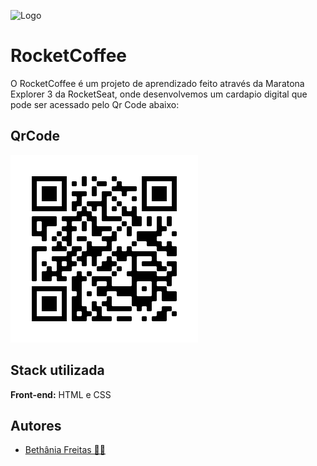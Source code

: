 
![Logo](https://evento.rocketseat.com.br/_next/image?url=%2Flogos%2Fmarathon-explorer-logo.svg&w=256&q=100)


# RocketCoffee

O RocketCoffee é um projeto de aprendizado feito através da Maratona Explorer 3 da RocketSeat, onde desenvolvemos um cardapio digital que pode ser acessado pelo Qr Code abaixo:


## QrCode

![App Screenshot](https://github.com/Bethania-Freitas/maratona-explorer-3/blob/main/frame%20(1).png?raw=true)


## Stack utilizada

**Front-end:** HTML e CSS




## Autores

- [Bethânia Freitas 👧🏻](https://github.com/Bethania-Freitas)

